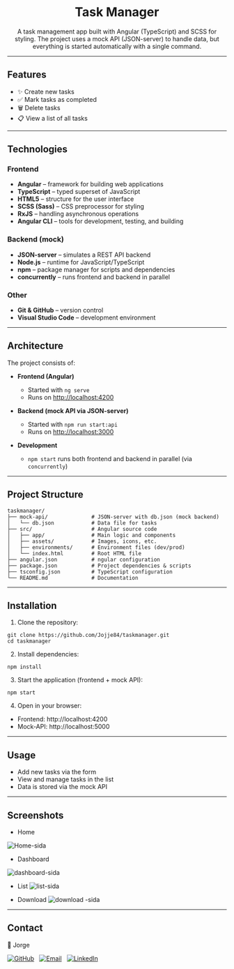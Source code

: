<h1 align='center'>Task Manager</h1>

<p align="center">A task management app built with Angular (TypeScript) and SCSS for styling. The project uses a mock API (JSON-server) to handle data, but everything is started automatically with a single command.</p>

---

## Features

- ✨ Create new tasks  
- ✅ Mark tasks as completed  
- 🗑️ Delete tasks  
- 📋 View a list of all tasks  

---

## Technologies

### Frontend
- **Angular** – framework for building web applications  
- **TypeScript** – typed superset of JavaScript  
- **HTML5** – structure for the user interface  
- **SCSS (Sass)** – CSS preprocessor for styling  
- **RxJS** – handling asynchronous operations  
- **Angular CLI** – tools for development, testing, and building  

### Backend (mock)
- **JSON-server** – simulates a REST API backend  
- **Node.js** – runtime for JavaScript/TypeScript  
- **npm** – package manager for scripts and dependencies  
- **concurrently** – runs frontend and backend in parallel  

### Other
- **Git & GitHub** – version control  
- **Visual Studio Code** – development environment  

---

## Architecture

The project consists of:  

- **Frontend (Angular)**  
  - Started with `ng serve`  
  - Runs on [http://localhost:4200](http://localhost:4200)  

- **Backend (mock API via JSON-server)**  
  - Started with `npm run start:api`  
  - Runs on [http://localhost:3000](http://localhost:3000)  

- **Development**  
  - `npm start` runs both frontend and backend in parallel (via `concurrently`)  

---

## Project Structure

```
taskmanager/
├── mock-api/              # JSON-server with db.json (mock backend)
│   └── db.json            # Data file for tasks
├── src/                   # Angular source code
│   ├── app/               # Main logic and components
│   ├── assets/            # Images, icons, etc.
│   ├── environments/      # Environment files (dev/prod)
│   └── index.html         # Root HTML file
├── angular.json           # ngular configuration
├── package.json           # Project dependencies & scripts
├── tsconfig.json          # TypeScript configuration
└── README.md              # Documentation
```

---

## Installation

1. Clone the repository:  
```
git clone https://github.com/Jojje84/taskmanager.git
cd taskmanager
```

2. Install dependencies:
```
npm install
```

3. Start the application (frontend + mock API):
```
npm start
```

4. Open in your browser:
 - Frontend: http://localhost:4200
 - Mock-API: http://localhost:5000

---

## Usage

- Add new tasks via the form
- View and manage tasks in the list
- Data is stored via the mock API

---

## Screenshots

- Home

![Home-sida](screenshots/home.png)

- Dashboard

![dashboard-sida](screenshots/dashboard.png)

- List
![list-sida](screenshots/list.png)

- Download
![download -sida](screenshots/download.png)

---

## Contact

👤 Jorge

[![GitHub](https://img.shields.io/badge/GitHub-Profile-181717?logo=github&logoColor=white)](https://github.com/Jojje84) 
&nbsp;
[![Email](https://img.shields.io/badge/Email-Contact-blue?logo=icloud&logoColor=white)](mailto:jorgeavilas@icloud.com) 
&nbsp;
[![LinkedIn](https://img.shields.io/badge/LinkedIn-Profile-0A66C2?logo=linkedin&logoColor=white)](https://www.linkedin.com/in/jorge-avila-35622030/)
